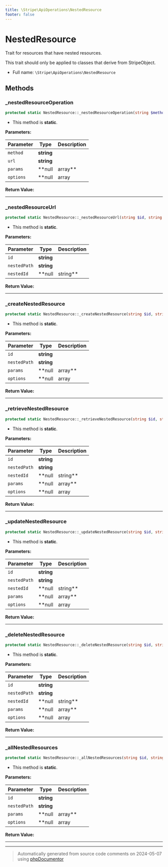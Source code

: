 ```yaml
---
title: \Stripe\ApiOperations\NestedResource
footer: false
---
```


# NestedResource

Trait for resources that have nested resources.

This trait should only be applied to classes that derive from StripeObject.

* Full name: `\Stripe\ApiOperations\NestedResource`




## Methods

### _nestedResourceOperation



```php
protected static NestedResource::_nestedResourceOperation(string $method, string $url, null|array $params = null, null|array|string $options = null): \Stripe\StripeObject
```



* This method is **static**.




**Parameters:**

| Parameter | Type | Description |
|-----------|------|-------------|
| `method` | **string** |  |
| `url` | **string** |  |
| `params` | **null|array** |  |
| `options` | **null|array|string** |  |


**Return Value:**





---
### _nestedResourceUrl



```php
protected static NestedResource::_nestedResourceUrl(string $id, string $nestedPath, null|string $nestedId = null): string
```



* This method is **static**.




**Parameters:**

| Parameter | Type | Description |
|-----------|------|-------------|
| `id` | **string** |  |
| `nestedPath` | **string** |  |
| `nestedId` | **null|string** |  |


**Return Value:**





---
### _createNestedResource



```php
protected static NestedResource::_createNestedResource(string $id, string $nestedPath, null|array $params = null, null|array|string $options = null): \Stripe\StripeObject
```



* This method is **static**.




**Parameters:**

| Parameter | Type | Description |
|-----------|------|-------------|
| `id` | **string** |  |
| `nestedPath` | **string** |  |
| `params` | **null|array** |  |
| `options` | **null|array|string** |  |


**Return Value:**





---
### _retrieveNestedResource



```php
protected static NestedResource::_retrieveNestedResource(string $id, string $nestedPath, null|string $nestedId, null|array $params = null, null|array|string $options = null): \Stripe\StripeObject
```



* This method is **static**.




**Parameters:**

| Parameter | Type | Description |
|-----------|------|-------------|
| `id` | **string** |  |
| `nestedPath` | **string** |  |
| `nestedId` | **null|string** |  |
| `params` | **null|array** |  |
| `options` | **null|array|string** |  |


**Return Value:**





---
### _updateNestedResource



```php
protected static NestedResource::_updateNestedResource(string $id, string $nestedPath, null|string $nestedId, null|array $params = null, null|array|string $options = null): \Stripe\StripeObject
```



* This method is **static**.




**Parameters:**

| Parameter | Type | Description |
|-----------|------|-------------|
| `id` | **string** |  |
| `nestedPath` | **string** |  |
| `nestedId` | **null|string** |  |
| `params` | **null|array** |  |
| `options` | **null|array|string** |  |


**Return Value:**





---
### _deleteNestedResource



```php
protected static NestedResource::_deleteNestedResource(string $id, string $nestedPath, null|string $nestedId, null|array $params = null, null|array|string $options = null): \Stripe\StripeObject
```



* This method is **static**.




**Parameters:**

| Parameter | Type | Description |
|-----------|------|-------------|
| `id` | **string** |  |
| `nestedPath` | **string** |  |
| `nestedId` | **null|string** |  |
| `params` | **null|array** |  |
| `options` | **null|array|string** |  |


**Return Value:**





---
### _allNestedResources



```php
protected static NestedResource::_allNestedResources(string $id, string $nestedPath, null|array $params = null, null|array|string $options = null): \Stripe\StripeObject
```



* This method is **static**.




**Parameters:**

| Parameter | Type | Description |
|-----------|------|-------------|
| `id` | **string** |  |
| `nestedPath` | **string** |  |
| `params` | **null|array** |  |
| `options` | **null|array|string** |  |


**Return Value:**





---

---
> Automatically generated from source code comments on 2024-05-07 using [phpDocumentor](http://www.phpdoc.org/)

